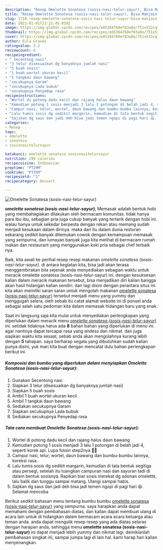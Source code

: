 ```yaml
---
description: "Resep Omelette Sonatesa (sosis-nasi-telur-sayur), Bisa Manjain Lidah"
title: "Resep Omelette Sonatesa (sosis-nasi-telur-sayur), Bisa Manjain Lidah"
slug: 1718-resep-omelette-sonatesa-sosis-nasi-telur-sayur-bisa-manjain-lidah
date: 2021-01-01T23:21:45.019Z
image: https://img-global.cpcdn.com/recipes/e85364760ef83a8e/751x532cq70/omelette-sonatesa-sosis-nasi-telur-sayur-foto-resep-utama.jpg
thumbnail: https://img-global.cpcdn.com/recipes/e85364760ef83a8e/751x532cq70/omelette-sonatesa-sosis-nasi-telur-sayur-foto-resep-utama.jpg
cover: https://img-global.cpcdn.com/recipes/e85364760ef83a8e/751x532cq70/omelette-sonatesa-sosis-nasi-telur-sayur-foto-resep-utama.jpg
author: Eula Graves
ratingvalue: 3.2
reviewcount: 6
recipeingredient:
- " Secentong nasi"
- "3 telur disesuaikan dg banyaknya jumlah nasi"
- "5 buah sosis"
- "1 buah wortel ukuran kecil"
- "1 tangkai daun bawang"
- "secukupnya Garam"
- "secukupnya Lada bubuk"
- "secukupnya Penyedap rasa"
recipeinstructions:
- "Wortel di potong dadu kecil dan rajang halus daun bawang"
- "Kemudian potong 1 sosis menjadi 3 lalu 1 potongan di belah jadi 4, seperti korek api. Lupa fotoin step2nya 🤭🤭"
- "Campur nasi, telur, wortel, daun bawang dan bumbu-bumbu lainnya, koreksi rasa."
- "Lalu tumis sosis dg sedikit margarin, kemudian di tata bentuk segitiga atau persegi, setelah itu tuangkan campuran nasi dan sayuran tadi di dalam bentuk sosisnya. Rapikan biar sosis merekat dg adonan omelette, lalu balik dan tunggu sampai matang. Ulangi sampai habis."
- "Sajikan dg saus dan jadi deh bisa jadi temen ngopi di pagi hari 😃. Selamat mencoba"
categories:
- Resep
tags:
- omelette
- sonatesa
- sosisnasitelursayur

katakunci: omelette sonatesa sosisnasitelursayur 
nutrition: 299 calories
recipecuisine: Indonesian
preptime: "PT29M"
cooktime: "PT35M"
recipeyield: "1"
recipecategory: Dessert

---
```



![Omelette Sonatesa (sosis-nasi-telur-sayur)](https://img-global.cpcdn.com/recipes/e85364760ef83a8e/751x532cq70/omelette-sonatesa-sosis-nasi-telur-sayur-foto-resep-utama.jpg)

<b><i>omelette sonatesa (sosis-nasi-telur-sayur)</i></b>, Memasak adalah bentuk hobi yang membahagiakan dilakukan oleh bermacam komunitas. tidak hanya para ibu ibu, sebagian pria juga cukup banyak yang tertarik dengan hobi ini. walau hanya untuk sekedar berpesta dengan rekan atau memang sudah menjadi kesukaan dalam dirinya. maka dari itu dalam dunia restoran sekarang sedikit banyak ditemukan cowok dengan kemampuan memasak yang sempurna, dan lumayan banyak juga kita melihat di bermacam rumah makan dan restaurant yang menggunakan koki pria sebagai chef terbaik nya.

Baik, kita awali ke perihal resep resep makanan <i>omelette sonatesa (sosis-nasi-telur-sayur)</i>. di antara kegiatan kita, bisa jadi akan terasa menggembirakan bila sejenak anda menyediakan sebagian waktu untuk meracik omelette sonatesa (sosis-nasi-telur-sayur) ini. dengan kesuksesan kalian dalam meracik makanan tersebut, bisa menjadikan diri kalian bangga akan hasil hidangan kalian sendiri. dan lagi disini dengan perantara situs ini kita akan memiliki saran saran untuk mengolah makanan <u>omelette sonatesa (sosis-nasi-telur-sayur)</u> tersebut menjadi menu yang yummy dan menggugah selera, oleh sebab itu catat alamat website ini di ponsel anda sebagai salah satu pedoman kita dalam memasak hidangan baru yang enak.




Saat ini langsung saja kita mulai untuk menyediakan perlengkapan yang diperlukan dalam meracik menu <u><i>omelette sonatesa (sosis-nasi-telur-sayur)</i></u> ini. setidak tidaknya harus ada <b>8</b> bahan bahan yang diperlukan di menu ini. agar nantinya dapat tercapai rasa yang endess dan nikmat. dan juga siapkan waktu kita sesaat, sebab anda akan mengolahnya kurang lebih dengan <b>5</b> tahapan. saya berharap segala yang dibutuhkan sudah kalian punya disini, yuk mari kita buat dengan mencatat dulu bahan perlengkapan berikut ini.

<!--inarticleads1-->

##### Komposisi dan bumbu yang diperlukan dalam menyiapkan Omelette Sonatesa (sosis-nasi-telur-sayur):

1. Gunakan  Secentong nasi
1. Siapkan 3 telur (disesuaikan dg banyaknya jumlah nasi)
1. Siapkan 5 buah sosis
1. Ambil 1 buah wortel ukuran kecil
1. Ambil 1 tangkai daun bawang
1. Sediakan secukupnya Garam
1. Siapkan secukupnya Lada bubuk
1. Sediakan secukupnya Penyedap rasa




<!--inarticleads2-->

##### Tata cara membuat Omelette Sonatesa (sosis-nasi-telur-sayur):

1. Wortel di potong dadu kecil dan rajang halus daun bawang
1. Kemudian potong 1 sosis menjadi 3 lalu 1 potongan di belah jadi 4, seperti korek api. Lupa fotoin step2nya 🤭🤭
1. Campur nasi, telur, wortel, daun bawang dan bumbu-bumbu lainnya, koreksi rasa.
1. Lalu tumis sosis dg sedikit margarin, kemudian di tata bentuk segitiga atau persegi, setelah itu tuangkan campuran nasi dan sayuran tadi di dalam bentuk sosisnya. Rapikan biar sosis merekat dg adonan omelette, lalu balik dan tunggu sampai matang. Ulangi sampai habis.
1. Sajikan dg saus dan jadi deh bisa jadi temen ngopi di pagi hari 😃. Selamat mencoba




Berikut sedikit bahasan menu tentang bumbu bumbu <u>omelette sonatesa (sosis-nasi-telur-sayur)</u> yang sempurna. saya harapkan anda dapat memahami dengan pembahasan diatas, dan kalian dapat membuat ulang di acara lain untuk di hidangkan dalam bermacam acara acara keluarga atau teman anda. anda dapat mengulik resep resep yang ada diatas selaras dengan harapan anda, sehingga menu <b>omelette sonatesa (sosis-nasi-telur-sayur)</b> ini dapat menjadi lebih yummy dan nikmat lagi. demikianlah pembahasan singkat ini, sampai jumpa lagi di lain hal. kami harap hari kalian menyenangkan.
